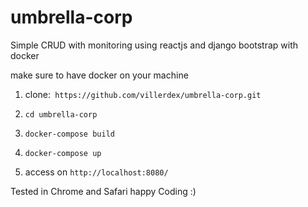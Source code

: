 # umbrella-corp

Simple CRUD with monitoring using reactjs and django bootstrap with docker

 make sure to have docker on your machine

 1) clone:` https://github.com/villerdex/umbrella-corp.git`
 
 2) `cd umbrella-corp`
 
 3) `docker-compose build`
 
 4) `docker-compose up`
 
 5) access on `http://localhost:8080/`
 
 Tested in Chrome and Safari happy Coding :)
